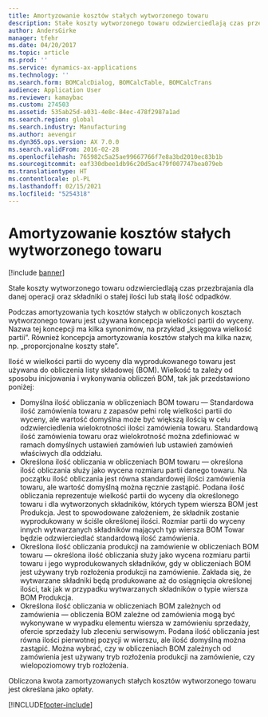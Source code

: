 ```yaml
---
title: Amortyzowanie kosztów stałych wytworzonego towaru
description: Stałe koszty wytworzonego towaru odzwierciedlają czas przezbrajania dla danej operacji oraz składniki o stałej ilości lub stałą ilość odpadków.
author: AndersGirke
manager: tfehr
ms.date: 04/20/2017
ms.topic: article
ms.prod: ''
ms.service: dynamics-ax-applications
ms.technology: ''
ms.search.form: BOMCalcDialog, BOMCalcTable, BOMCalcTrans
audience: Application User
ms.reviewer: kamaybac
ms.custom: 274503
ms.assetid: 535ab25d-a031-4e8c-84ec-478f2987a1ad
ms.search.region: global
ms.search.industry: Manufacturing
ms.author: aevengir
ms.dyn365.ops.version: AX 7.0.0
ms.search.validFrom: 2016-02-28
ms.openlocfilehash: 765982c5a25ae99667766f7e8a3bd2010ec83b1b
ms.sourcegitcommit: eaf330dbee1db96c20d5ac479f007747bea079eb
ms.translationtype: HT
ms.contentlocale: pl-PL
ms.lasthandoff: 02/15/2021
ms.locfileid: "5254318"
---
```

# <a name="amortize-constant-costs-for-a-manufactured-item"></a>Amortyzowanie kosztów stałych wytworzonego towaru

[!include [banner](../includes/banner.md)]

Stałe koszty wytworzonego towaru odzwierciedlają czas przezbrajania dla danej operacji oraz składniki o stałej ilości lub stałą ilość odpadków. 

Podczas amortyzowania tych kosztów stałych w obliczonych kosztach wytworzonego towaru jest używana koncepcja wielkości partii do wyceny. Nazwa tej koncepcji ma kilka synonimów, na przykład „księgowa wielkość partii”. Również koncepcja amortyzowania kosztów stałych ma kilka nazw, np. „proporcjonalne koszty stałe”.

Ilość w wielkości partii do wyceny dla wyprodukowanego towaru jest używana do obliczenia listy składowej (BOM). Wielkość ta zależy od sposobu inicjowania i wykonywania obliczeń BOM, tak jak przedstawiono poniżej:

-   Domyślna ilość obliczania w obliczeniach BOM towaru — Standardowa ilość zamówienia towaru z zapasów pełni rolę wielkości partii do wyceny, ale wartość domyślna może być większą ilością w celu odzwierciedlenia wielokrotności ilości zamówienia towaru. Standardową ilość zamówienia towaru oraz wielokrotność można zdefiniować w ramach domyślnych ustawień zamówień lub ustawień zamówień właściwych dla oddziału.
-   Określona ilość obliczania w obliczeniach BOM towaru — określona ilość obliczania służy jako wycena rozmiaru partii danego towaru. Na początku ilość obliczania jest równa standardowej ilości zamówienia towaru, ale wartość domyślną można ręcznie zastąpić. Podana ilość obliczania reprezentuje wielkość partii do wyceny dla określonego towaru i dla wytworzonych składników, których typem wiersza BOM jest Produkcja. Jest to spowodowane założeniem, że składnik zostanie wyprodukowany w ściśle określonej ilości. Rozmiar partii do wyceny innych wytwarzanych składników mających typ wiersza BOM Towar będzie odzwierciedlać standardową ilość zamówienia.
-   Określona ilość obliczania produkcji na zamówienie w obliczeniach BOM towaru — określona ilość obliczania służy jako wycena rozmiaru partii towaru i jego wyprodukowanych składników, gdy w obliczeniach BOM jest używany tryb rozłożenia produkcji na zamówienie. Zakłada się, że wytwarzane składniki będą produkowane aż do osiągnięcia określonej ilości, tak jak w przypadku wytwarzanych składników o typie wiersza BOM Produkcja.
-   Określona ilość obliczania w obliczeniach BOM zależnych od zamówienia — obliczenia BOM zależne od zamówienia mogą być wykonywane w wypadku elementu wiersza w zamówieniu sprzedaży, ofercie sprzedaży lub zleceniu serwisowym. Podana ilość obliczania jest równa ilości pierwotnej pozycji w wierszu, ale ilość domyślną można zastąpić. Można wybrać, czy w obliczeniach BOM zależnych od zamówienia jest używany tryb rozłożenia produkcji na zamówienie, czy wielopoziomowy tryb rozłożenia.

Obliczona kwota zamortyzowanych stałych kosztów wytworzonego towaru jest określana jako opłaty.







[!INCLUDE[footer-include](../../includes/footer-banner.md)]